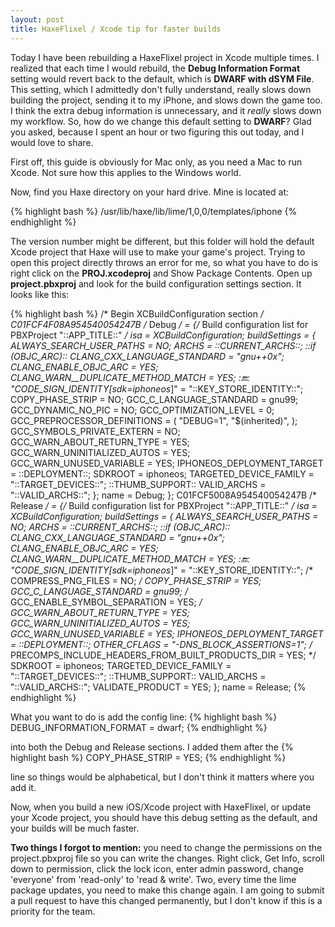 ```yaml
---
layout: post
title: HaxeFlixel / Xcode tip for faster builds
---
```


Today I have been rebuilding a HaxeFlixel project in Xcode multiple times. I realized that each time I would rebuild, the **Debug Information Format** setting would revert back to the default, which is **DWARF with dSYM File**. This setting, which I admittedly don't fully understand, really slows down building the project, sending it to my iPhone, and slows down the game too. I think the extra debug information is unnecessary, and it *really* slows down my workflow. So, how do we change this default setting to **DWARF**? Glad you asked, because I spent an hour or two figuring this out today, and I would love to share.

First off, this guide is obviously for Mac only, as you need a Mac to run Xcode. Not sure how this applies to the Windows world.

Now, find you Haxe directory on your hard drive. Mine is located at:

{% highlight bash %}
/usr/lib/haxe/lib/lime/1,0,0/templates/iphone
{% endhighlight %}

The version number might be different, but this folder will hold the default Xcode project that Haxe will use to make your game's project. Trying to open this project directly throws an error for me, so what you have to do is right click on the **PROJ.xcodeproj** and Show Package Contents. Open up **project.pbxproj** and look for the build configuration settings section. It looks like this:

{% highlight bash %}
/* Begin XCBuildConfiguration section */
		C01FCF4F08A954540054247B /* Debug */ = {/* Build configuration list for PBXProject "::APP_TITLE::" */
			isa = XCBuildConfiguration;
			buildSettings = {
				ALWAYS_SEARCH_USER_PATHS = NO;
				ARCHS = ::CURRENT_ARCHS::;
				::if (OBJC_ARC)::
				CLANG_CXX_LANGUAGE_STANDARD = "gnu++0x";
				CLANG_ENABLE_OBJC_ARC = YES;
				CLANG_WARN__DUPLICATE_METHOD_MATCH = YES;
				::end::
				"CODE_SIGN_IDENTITY[sdk=iphoneos*]" = "::KEY_STORE_IDENTITY::";
				COPY_PHASE_STRIP = NO;
				GCC_C_LANGUAGE_STANDARD = gnu99;
				GCC_DYNAMIC_NO_PIC = NO;
				GCC_OPTIMIZATION_LEVEL = 0;
				GCC_PREPROCESSOR_DEFINITIONS = (
					"DEBUG=1",
					"$(inherited)",
				);
				GCC_SYMBOLS_PRIVATE_EXTERN = NO;
				GCC_WARN_ABOUT_RETURN_TYPE = YES;
				GCC_WARN_UNINITIALIZED_AUTOS = YES;
				GCC_WARN_UNUSED_VARIABLE = YES;
				IPHONEOS_DEPLOYMENT_TARGET = ::DEPLOYMENT::;
				SDKROOT = iphoneos;
				TARGETED_DEVICE_FAMILY = "::TARGET_DEVICES::";
            	::THUMB_SUPPORT::
				VALID_ARCHS = "::VALID_ARCHS::";
			};
			name = Debug;
		};
		C01FCF5008A954540054247B /* Release */ = {/* Build configuration list for PBXProject "::APP_TITLE::" */
			isa = XCBuildConfiguration;
			buildSettings = {
				ALWAYS_SEARCH_USER_PATHS = NO;
				ARCHS = ::CURRENT_ARCHS::;
				::if (OBJC_ARC)::
				CLANG_CXX_LANGUAGE_STANDARD = "gnu++0x";
				CLANG_ENABLE_OBJC_ARC = YES;
				CLANG_WARN__DUPLICATE_METHOD_MATCH = YES;
				::end::
				"CODE_SIGN_IDENTITY[sdk=iphoneos*]" = "::KEY_STORE_IDENTITY::";
				/* COMPRESS_PNG_FILES = NO; */
				COPY_PHASE_STRIP = YES;
				GCC_C_LANGUAGE_STANDARD = gnu99;
				/* GCC_ENABLE_SYMBOL_SEPARATION = YES; */
				GCC_WARN_ABOUT_RETURN_TYPE = YES;
				GCC_WARN_UNINITIALIZED_AUTOS = YES;
				GCC_WARN_UNUSED_VARIABLE = YES;
				IPHONEOS_DEPLOYMENT_TARGET = ::DEPLOYMENT::;
				OTHER_CFLAGS = "-DNS_BLOCK_ASSERTIONS=1";
				/* PRECOMPS_INCLUDE_HEADERS_FROM_BUILT_PRODUCTS_DIR = YES; */
				SDKROOT = iphoneos;
				TARGETED_DEVICE_FAMILY = "::TARGET_DEVICES::";
            	::THUMB_SUPPORT::
				VALID_ARCHS = "::VALID_ARCHS::";
				VALIDATE_PRODUCT = YES;
			};
			name = Release;
{% endhighlight %}

What you want to do is add the config line:
{% highlight bash %}
DEBUG_INFORMATION_FORMAT = dwarf;
{% endhighlight %}

into both  the Debug and Release sections. I added them after the
{% highlight bash %}
COPY_PHASE_STRIP = YES;
{% endhighlight %}

line so things would be alphabetical, but I don't think it matters where you add it.

Now, when you build a new iOS/Xcode project with HaxeFlixel, or update your Xcode project, you should have this debug setting as the default, and your builds will be much faster.

**Two things I forgot to mention:** you need to change the permissions on the project.pbxproj file so you can write the changes. Right click, Get Info, scroll down to permission, click the lock icon, enter admin password, change 'everyone' from 'read-only' to 'read & write'. Two, every time the lime package updates, you need to make this change again. I am going to submit a pull request to have this changed permanently, but I don't know if this is a priority for the team.